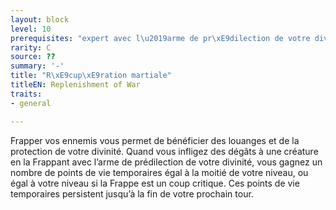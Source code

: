 ```yaml
---
layout: block
level: 10
prerequisites: "expert avec l\u2019arme de pr\xE9dilection de votre divinit\xE9"
rarity: C
source: ??
summary: '-'
title: "R\xE9cup\xE9ration martiale"
titleEN: Replenishment of War
traits:
- general

---
```


<p>Frapper vos ennemis vous permet de bénéficier des louanges et de la protection de votre divinité. Quand vous infligez des dégâts à une créature en la Frappant avec l’arme de prédilection de votre divinité, vous gagnez un nombre de points de vie temporaires égal à la moitié de votre niveau, ou égal à votre niveau si la Frappe est un coup critique. Ces points de vie temporaires persistent jusqu’à la fin de votre prochain tour.</p>